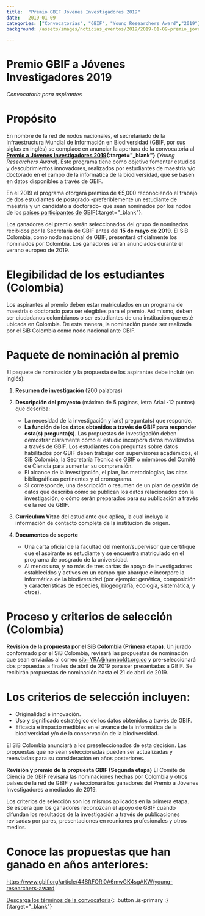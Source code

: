 ```yaml
---
title:  "Premio GBIF Jóvenes Investigadores 2019"
date:   2019-01-09
categories: ["Convocatorias", "GBIF", "Young Researchers Award","2019"]
background: /assets/images/noticias_eventos/2019/2019-01-09-premio_jovenes-2019.png

---
```


# Premio GBIF a Jóvenes Investigadores 2019

*Convocatoria para aspirantes*  

# Propósito

En nombre de la red de nodos nacionales, el secretariado de la Infraestructura Mundial de Información en Biodiversidad (GBIF, por sus siglas en inglés) se complace en anunciar la apertura de la convocatoria al **[Premio a Jóvenes Investigadores 2019](https://www.gbif.org/article/44SftFORi0A6mwGK4sgAKW/young-researchers-award){:target="_blank"}** (*Young Researchers Award*). Este programa tiene como objetivo fomentar estudios y descubrimientos innovadores, realizados por estudiantes de maestría y/o doctorado en el campo de la informática de la biodiversidad, que se basen en datos disponibles a través de GBIF.  

En el 2019 el programa otorgará premios de €5,000 reconociendo el trabajo de dos estudiantes de postgrado -preferiblemente un estudiante de maestría y un candidato a doctorado- que sean nominados por los nodos de los [países participantes de GBIF](https://www.gbif.org/the-gbif-network){:target="_blank"}.  


Los ganadores del premio serán seleccionados del grupo de nominados recibidos por la Secretaría de GBIF antes del **15 de mayo de 2019**. El SiB Colombia, como nodo nacional de GBIF, presentará oficialmente los nominados por Colombia. Los ganadores serán anunciados durante el verano europeo de 2019.  

# Elegibilidad de los estudiantes (Colombia)

Los aspirantes al premio deben estar matriculados en un programa de maestría o doctorado para ser elegibles para el premio. Así mismo, deben ser ciudadanos colombianos o ser estudiantes de una institución que esté ubicada en Colombia. De esta manera, la nominación puede ser realizada por el SiB Colombia como nodo nacional ante GBIF.  


# Paquete de nominación al premio

El paquete de nominación y la propuesta de los aspirantes debe incluir (en inglés):

1. **Resumen de investigación** (200 palabras)  
2. **Descripción del proyecto** (máximo de 5 páginas, letra Arial -12 puntos) que describa:
    + La necesidad de la investigación y la(s) pregunta(s) que responde.  
    + **La función de los datos obtenidos a través de GBIF para responder esta(s) pregunta(s)**. Las propuestas de investigación deben demostrar claramente cómo el estudio incorpora datos movilizados a través de GBIF. Los estudiantes con preguntas sobre datos habilitados por GBIF deben trabajar con supervisores académicos, el SiB Colombia, la Secretaría Técnica de GBIF o miembros del Comité de Ciencia para aumentar su comprensión.  
    + El alcance de la investigación, el plan, las metodologías, las citas bibliográficas pertinentes y el cronograma.  
    + Si corresponde, una descripción o resumen de un plan de gestión de datos que describa cómo se publican los datos relacionados con la investigación, o cómo serán preparados para su publicación a través de la red de GBIF.  

3. **Curriculum Vitae** del estudiante que aplica, la cual incluya la información de contacto completa de la institución de origen.  
4. **Documentos de soporte**
    + Una carta oficial de la facultad del mentor/supervisor que certifique que el aspirante es estudiante y se encuentra matriculado en el programa de posgrado de la universidad.  
    + Al menos una, y no más de tres cartas de apoyo de investigadores establecidos y activos en un campo que abarque e incorpore la informática de la biodiversidad (por ejemplo: genética, composición y características de especies, biogeografía, ecología, sistemática, y otros).
 
# Proceso y criterios de selección (Colombia)

**Revisión de la propuesta por el SiB Colombia (Primera etapa)**. Un jurado conformado por el SiB Colombia, revisará las propuestas de nominación que sean enviadas al correo sib+YRA@humboldt.org.co y pre-seleccionará dos propuestas a finales de abril de 2019 para ser presentadas a GBIF. Se recibirán propuestas de nominación hasta el 21 de abril de 2019.

# Los criterios de selección incluyen:

+ Originalidad e innovación.
+ Uso y significado estratégico de los datos obtenidos a través de GBIF.
+ Eficacia e impacto medibles en el avance de la informática de la biodiversidad y/o de la conservación de la biodiversidad.  

El SiB Colombia anunciará a los preseleccionados de esta decisión.
Las propuestas que no sean seleccionadas pueden ser actualizadas y reenviadas para su consideración en años posteriores.

 
**Revisión y premio de la propuesta GBIF (Segunda etapa)**
El Comité de Ciencia de GBIF revisará las nominaciones hechas por Colombia y otros países de la red de GBIF y seleccionará los ganadores del Premio a Jóvenes Investigadores a mediados de 2019.

Los criterios de selección son los mismos aplicados en la primera etapa.  
Se espera que los ganadores reconozcan el apoyo de GBIF cuando difundan los resultados de la investigación a través de publicaciones revisadas por pares, presentaciones en reuniones profesionales y otros medios.  


# Conoce las propuestas que han ganado en años anteriores:

<https://www.gbif.org/article/44SftFORi0A6mwGK4sgAKW/young-researchers-award>

 [Descarga los términos de la convocatoria](https://drive.google.com/open?id=111ucmrIowCxj4M6cj1PE1p66-U8W5Sfx){: .button .is-primary :}{:target="_blank"}

